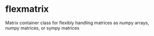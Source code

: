 # flexmatrix
Matrix container class for flexibly handling matrices as numpy arrays, numpy matrices, or sympy matrices 
